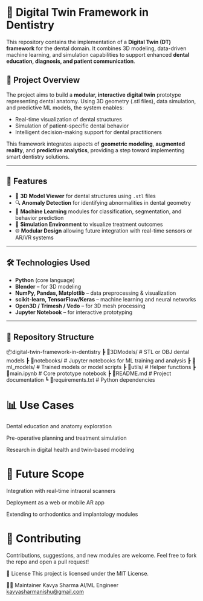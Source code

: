 # 🦷 Digital Twin Framework in Dentistry

This repository contains the implementation of a **Digital Twin (DT) framework** for the dental domain. It combines 3D modeling, data-driven machine learning, and simulation capabilities to support enhanced **dental education, diagnosis, and patient communication**.

## 🚀 Project Overview

The project aims to build a **modular, interactive digital twin** prototype representing dental anatomy. Using 3D geometry (.stl files), data simulation, and predictive ML models, the system enables:

- Real-time visualization of dental structures
- Simulation of patient-specific dental behavior
- Intelligent decision-making support for dental practitioners

This framework integrates aspects of **geometric modeling**, **augmented reality**, and **predictive analytics**, providing a step toward implementing smart dentistry solutions.

---

## 🧩 Features

- 🦷 **3D Model Viewer** for dental structures using `.stl` files
- 🔍 **Anomaly Detection** for identifying abnormalities in dental geometry
- 🧠 **Machine Learning** modules for classification, segmentation, and behavior prediction
- 🧪 **Simulation Environment** to visualize treatment outcomes
- 🌐 **Modular Design** allowing future integration with real-time sensors or AR/VR systems

---

## 🛠️ Technologies Used

- **Python** (core language)
- **Blender** – for 3D modeling
- **NumPy, Pandas, Matplotlib** – data preprocessing & visualization
- **scikit-learn, TensorFlow/Keras** – machine learning and neural networks
- **Open3D / Trimesh / Vedo** – for 3D mesh processing
- **Jupyter Notebook** – for interactive prototyping

---

## 📁 Repository Structure
📦digital-twin-framework-in-dentistry
┣ 📂3DModels/ # STL or OBJ dental models
┣ 📂notebooks/ # Jupyter notebooks for ML training and analysis
┣ 📂ml_models/ # Trained models or model scripts
┣ 📂utils/ # Helper functions
┣ 📜main.ipynb # Core prototype notebook
┣ 📜README.md # Project documentation
┗ 📜requirements.txt # Python dependencies

# 📊 Use Cases
Dental education and anatomy exploration

Pre-operative planning and treatment simulation

Research in digital health and twin-based modeling

# 📌 Future Scope
Integration with real-time intraoral scanners

Deployment as a web or mobile AR app

Extending to orthodontics and implantology modules

# 🤝 Contributing
Contributions, suggestions, and new modules are welcome. Feel free to fork the repo and open a pull request!

📜 License
This project is licensed under the MIT License.

🙋‍♀️ Maintainer
Kavya Sharma
AI/ML Engineer
kavyasharmanishu@gmail.com
